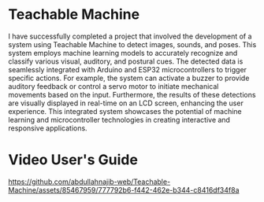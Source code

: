 # Teachable Machine
I have successfully completed a project that involved the development of a system using Teachable Machine to detect images, sounds, and poses. 
This system employs machine learning models to accurately recognize and classify various visual, auditory, and postural cues. 
The detected data is seamlessly integrated with Arduino and ESP32 microcontrollers to trigger specific actions. 
For example, the system can activate a buzzer to provide auditory feedback or control a servo motor to initiate mechanical movements based on the input. 
Furthermore, the results of these detections are visually displayed in real-time on an LCD screen, enhancing the user experience. This integrated system showcases the potential of machine learning and microcontroller technologies in creating interactive and responsive applications.

# Video User's Guide

https://github.com/abdullahnajib-web/Teachable-Machine/assets/85467959/777792b6-f442-462e-b344-c8416df34f8a

